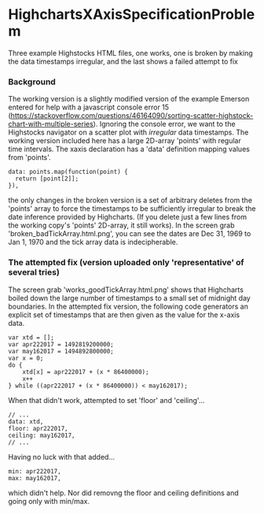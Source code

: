 # HighchartsXAxisSpecificationProblem
Three example Highstocks HTML files, one works, one is broken by making the data timestamps irregular, and the last shows a failed attempt to fix

### Background
The working version is a slightly modified version of the example Emerson entered for help with a javascript console error 15 (https://stackoverflow.com/questions/46164090/sorting-scatter-highstock-chart-with-multiple-series). Ignoring the console error, we want to the Highstocks navigator on a scatter plot with *irregular* data timestamps. The working version included here has a large 2D-array 'points' with regular time intervals. The xaxis declaration has a 'data' definition mapping values from 'points'.

    data: points.map(function(point) {
      return [point[2]];
    }),

the only changes in the broken version is a set of arbitrary deletes from the 'points' array to force the timestamps to be sufficiently irregular to break the date inference provided by Highcharts. (If you delete just a few lines from the working copy's 'points' 2D-array, it still works). In the screen grab 'broken_badTickArray.html.png', you can see the dates are Dec 31, 1969 to Jan 1, 1970 and the tick array data is indecipherable.

### The attempted fix (version uploaded only 'representative' of several tries)
The screen grab 'works_goodTickArray.html.png' shows that Highcharts boiled down the large number of timestamps to a small set of midnight day boundaries. In the attempted fix version, the following code generators an explicit set of timestamps that are then given as the value for the x-axis data.

	var xtd = [];
	var apr222017 = 1492819200000;
	var may162017 = 1494892800000;
	var x = 0;
	do {
		xtd[x] = apr222017 + (x * 86400000);
		x++
	} while ((apr222017 + (x * 86400000)) < may162017);
  
  When that didn't work, attempted to set 'floor' and 'ceiling'...
  
    // ...
    data: xtd,
    floor: apr222017,
    ceiling: may162017,
    // ...
    
  Having no luck with that added...
  
    min: apr222017,
    max: may162017,
  
  which didn't help. Nor did removng the floor and ceiling definitions and going only with min/max.
